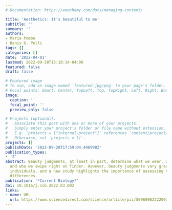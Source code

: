 ```yaml
---
# Documentation: https://wowchemy.com/docs/managing-content/

title: 'Aesthetics: It’s beautiful to me'
subtitle: ''
summary: ''
authors:
- Maria Pombo
- Denis G. Pelli
tags: []
categories: []
date: '2022-04-01'
lastmod: 2022-09-28T13:18:14-04:00
featured: false
draft: false

# Featured image
# To use, add an image named `featured.jpg/png` to your page's folder.
# Focal points: Smart, Center, TopLeft, Top, TopRight, Left, Right, BottomLeft, Bottom, BottomRight.
image:
  caption: ''
  focal_point: ''
  preview_only: false

# Projects (optional).
#   Associate this post with one or more of your projects.
#   Simply enter your project's folder or file name without extension.
#   E.g. `projects = ["internal-project"]` references `content/project/deep-learning/index.md`.
#   Otherwise, set `projects = []`.
projects: []
publishDate: '2022-09-28T17:59:04.446998Z'
publication_types:
- '2'
abstract: Beauty judgments, at least in part, determine what we wear, where we eat,
  and who we swipe right on Tinder. However, beauty judgments vary greatly across
  individuals, and a new study highlights the importance of assessing these individual
  differences.
publication: '*Current Biology*'
doi: 10.1016/j.cub.2022.03.002
links:
- name: URL
  url: https://www.sciencedirect.com/science/article/pii/S0960982222003931
---
```

